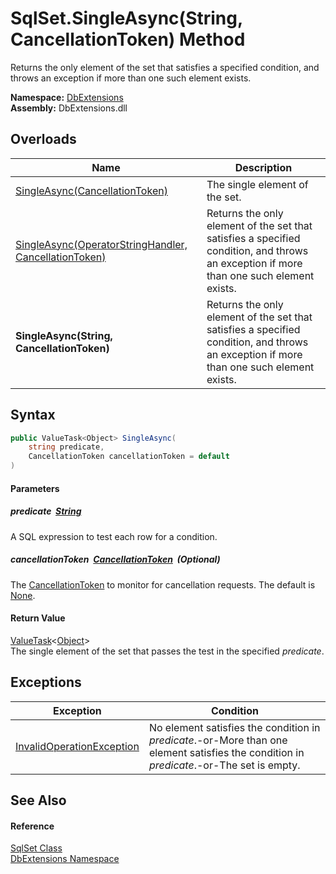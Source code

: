 SqlSet.SingleAsync(String, CancellationToken) Method
====================================================
Returns the only element of the set that satisfies a specified condition, and throws an exception if more than one such element exists.
  
**Namespace:** [DbExtensions][1]  
**Assembly:** DbExtensions.dll

Overloads
---------

| Name                                                       | Description                                                                                                                             |
| ---------------------------------------------------------- | --------------------------------------------------------------------------------------------------------------------------------------- |
| [SingleAsync(CancellationToken)][2]                        | The single element of the set.                                                                                                          |
| [SingleAsync(OperatorStringHandler, CancellationToken)][3] | Returns the only element of the set that satisfies a specified condition, and throws an exception if more than one such element exists. |
| **SingleAsync(String, CancellationToken)**                 | Returns the only element of the set that satisfies a specified condition, and throws an exception if more than one such element exists. |


Syntax
------

```csharp
public ValueTask<Object> SingleAsync(
	string predicate,
	CancellationToken cancellationToken = default
)
```

#### Parameters

##### *predicate*  [String][4]
A SQL expression to test each row for a condition.

##### *cancellationToken*  [CancellationToken][5]  (Optional)
The [CancellationToken][5] to monitor for cancellation requests. The default is [None][6].

#### Return Value
[ValueTask][7]&lt;[Object][8]>  
The single element of the set that passes the test in the specified *predicate*.

Exceptions
----------

| Exception                      | Condition                                                                                                                                |
| ------------------------------ | ---------------------------------------------------------------------------------------------------------------------------------------- |
| [InvalidOperationException][9] | No element satisfies the condition in *predicate*.-or-More than one element satisfies the condition in *predicate*.-or-The set is empty. |


See Also
--------

#### Reference
[SqlSet Class][10]  
[DbExtensions Namespace][1]  

[1]: ../README.md
[2]: SingleAsync_2.md
[3]: SingleAsync.md
[4]: https://learn.microsoft.com/dotnet/api/system.string
[5]: https://learn.microsoft.com/dotnet/api/system.threading.cancellationtoken
[6]: https://learn.microsoft.com/dotnet/api/system.threading.cancellationtoken.none
[7]: https://learn.microsoft.com/dotnet/api/system.threading.tasks.valuetask-1
[8]: https://learn.microsoft.com/dotnet/api/system.object
[9]: https://learn.microsoft.com/dotnet/api/system.invalidoperationexception
[10]: README.md